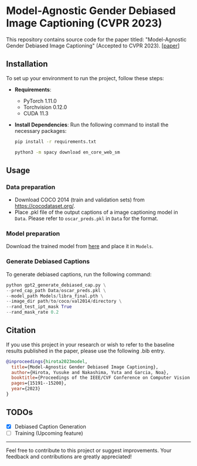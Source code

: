 # Model-Agnostic Gender Debiased Image Captioning (CVPR 2023) 
[paper]: https://arxiv.org/abs/2304.03693 
This repository contains source code for the paper titled: "Model-Agnostic Gender Debiased Image Captioning" (Accepted to CVPR 2023). [[paper]] 


## Installation

To set up your environment to run the project, follow these steps:

- **Requirements**:
  - PyTorch 1.11.0 
  - Torchvision 0.12.0
  - CUDA 11.3

- **Install Dependencies**:
  Run the following command to install the necessary packages:

  ```bash
  pip install -r requirements.txt
  ```
  
  ```bash
  python3 -m spacy download en_core_web_sm
  ```

## Usage

### Data preparation

* Download COCO 2014 (train and validation sets) from https://cocodataset.org/. 
* Place .pkl file of the output captions of a image captioning model in `Data`. Please refer to `oscar_preds.pkl` in `Data` for the format.  

### Model preparation

[here]: https://drive.google.com/drive/folders/1OluSU4amjX-RKTXF70RzIntqoCWUxJU7?usp=sharing
Download the trained model from [here] and place it in `Models`.

### Generate Debiased Captions

To generate debiased captions, run the following command:

```python
python gpt2_generate_debiased_cap.py \
--pred_cap_path Data/oscar_preds.pkl \
--model_path Models/libra_final.pth \
--image_dir path/to/coco/val2014/directory \
--rand_test_ipt_mask True
--rand_mask_rate 0.2
```

## Citation

If you use this project in your research or wish to refer to the baseline results published in the paper, please use the following .bib entry.

```bibtex
@inproceedings{hirota2023model,
  title={Model-Agnostic Gender Debiased Image Captioning},
  author={Hirota, Yusuke and Nakashima, Yuta and Garcia, Noa},
  booktitle={Proceedings of the IEEE/CVF Conference on Computer Vision and Pattern Recognition},
  pages={15191--15200},
  year={2023}
}
```

## TODOs

- [x] Debiased Caption Generation
- [ ] Training (Upcoming feature)

---

Feel free to contribute to this project or suggest improvements. Your feedback and contributions are greatly appreciated!
